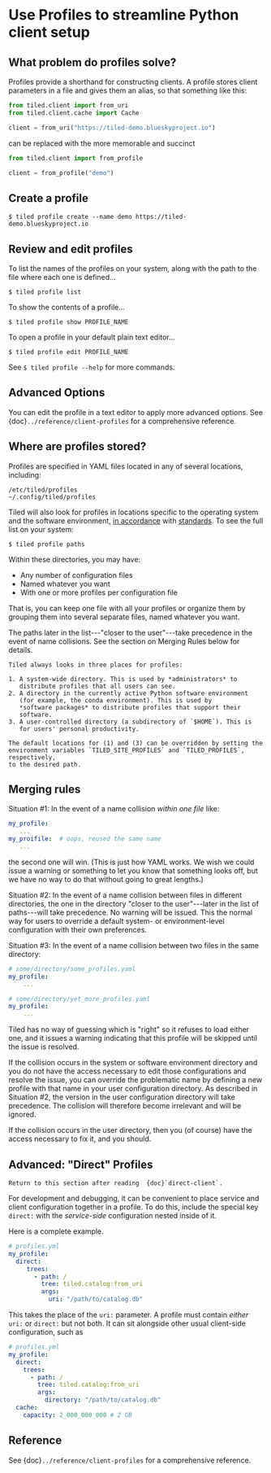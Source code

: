 # Use Profiles to streamline Python client setup

## What problem do profiles solve?

Profiles provide a shorthand for constructing clients. A profile stores client
parameters in a file and gives them an alias, so that something like this:

```py
from tiled.client import from_uri
from tiled.client.cache import Cache

client = from_uri("https://tiled-demo.blueskyproject.io")
```

can be replaced with the more memorable and succinct

```py
from tiled.client import from_profile

client = from_profile("demo")
```


## Create a profile

```
$ tiled profile create --name demo https://tiled-demo.blueskyproject.io
```

## Review and edit profiles

To list the names of the profiles on your system, along with the path to the
file where each one is defined...

```
$ tiled profile list
```

To show the contents of a profile...

```
$ tiled profile show PROFILE_NAME
```

To open a profile in your default plain text editor...

```
$ tiled profile edit PROFILE_NAME
```

See `$ tiled profile --help` for more commands.

## Advanced Options

You can edit the profile in a text editor to apply more advanced options.
See {doc}`../reference/client-profiles` for a comprehensive reference.

## Where are profiles stored?

Profiles are specified in YAML files located in any of several locations,
including:

```
/etc/tiled/profiles
~/.config/tiled/profiles
```

Tiled will also look for profiles in locations specific to the
operating system and the software environment,
[in accordance](https://pypi.org/project/appdirs/) with
[standards](https://specifications.freedesktop.org/basedir-spec/basedir-spec-latest.html).
To see the full list on your system:

```
$ tiled profile paths
```

Within these directories, you may have:

* Any number of configuration files
* Named whatever you want
* With one or more profiles per configuration file

That is, you can keep one file with all your profiles or organize them
by grouping them into several separate files, named whatever you want.

The paths later in the list---"closer to the user"---take precedence in the
event of name collisions. See the section on Merging Rules below for details.

```{note}
Tiled always looks in three places for profiles:

1. A system-wide directory. This is used by *administrators* to
   distribute profiles that all users can see.
2. A directory in the currently active Python software environment
   (for example, the conda environment). This is used by
   *software packages* to distribute profiles that support their
   software.
3. A user-controlled directory (a subdirectory of `$HOME`). This is
   for users' personal productivity.

The default locations for (1) and (3) can be overridden by setting the
environment variables `TILED_SITE_PROFILES` and `TILED_PROFILES`, respectively,
to the desired path.
```

## Merging rules

Situation #1: In the event of a name collision *within one file* like:

```yaml
my_profile:
   ...
my_proifile:  # oops, reused the same name
   ...
```

the second one will win. (This is just how YAML works. We wish we could
issue a warning or something to let you know that something looks off,
but we have no way to do that without going to great lengths.)

Situation #2: In the event of a name collision between files in different
directories, the one in the directory "closer to the user"---later in the list
of paths---will take precedence. No warning will be issued. This the normal way
for users to override a default system- or environment-level configuration with
their own preferences.

Situation #3: In the event of a name collision between two files in the same directory:

```yaml
# some/directory/some_profiles.yaml
my_profile:
    ...
```

```yaml
# some/directory/yet_more_profiles.yaml
my_profile:
    ...
```

Tiled has no way of guessing which is "right" so it refuses to load either one,
and it issues a warning indicating that this profile will be skipped until
the issue is resolved.

If the collision occurs in the system or software environment directory and you
do not have the access necessary to edit those configurations and resolve the
issue, you can override the problematic name by defining a new profile with that
name in your user configuration directory. As described in Situation #2, the version
in the user configuration directory will take precedence.  The collision will
therefore become irrelevant and will be ignored.

If the collision occurs in the user directory, then you (of course) have
the access necessary to fix it, and you should.

## Advanced: "Direct" Profiles

```{note}
Return to this section after reading  {doc}`direct-client`.
```

For development and debugging, it can be convenient to place service and client
configuration together in a profile. To do this, include the special key
`direct:` with the *service-side* configuration nested inside of it.

Here is a complete example.

```yaml
# profiles.yml
my_profile:
  direct:
     trees:
       - path: /
         tree: tiled.catalog:from_uri
         args:
           uri: "/path/to/catalog.db"
```

This takes the place of the `uri:` parameter. A profile must contain
*either* `uri:` or `direct:` but not both. It can sit alongside other
usual client-side configuration, such as


```yaml
# profiles.yml
my_profile:
  direct:
    trees:
      - path: /
        tree: tiled.catalog:from_uri
        args:
          directory: "/path/to/catalog.db"
  cache:
    capacity: 2_000_000_000 # 2 GB
```

## Reference

See {doc}`../reference/client-profiles` for a comprehensive reference.
